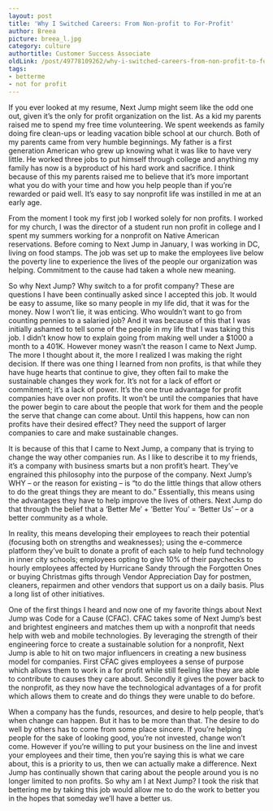 ```yaml
---
layout: post
title: 'Why I Switched Careers: From Non-profit to For-Profit'
author: Breea
picture: breea_l.jpg
category: culture
authortitle: Customer Success Associate
oldLink: /post/49778109262/why-i-switched-careers-from-non-profit-to-for-profit
tags:
- betterme
- not for profit
---
```


If you ever looked at my resume, Next Jump might seem like the odd one out, given it’s the only for profit organization on the list. As a kid my parents raised me to spend my free time volunteering. We spent weekends as family doing fire clean-ups or leading vacation bible school at our church. Both of my parents came from very humble beginnings. My father is a first generation American who grew up knowing what it was like to have very little. He worked three jobs to put himself through college and anything my family has now is a byproduct of his hard work and sacrifice. I think because of this my parents raised me to believe that it’s more important what you do with your time and how you help people than if you’re rewarded or paid well. It’s easy to say nonprofit life was instilled in me at an early age. 

From the moment I took my first job I worked solely for non profits. I worked for my church, I was the director of a student run non profit in college and I spent my summers working for a nonprofit on Native American reservations. Before coming to Next Jump in January, I was working in DC, living on food stamps. The job was set up to make the employees live below the poverty line to experience the lives of the people our organization was helping. Commitment to the cause had taken a whole new meaning.

So why Next Jump? Why switch to a for profit company? These are questions I have been continually asked since I accepted this job. It would be easy to assume, like so many people in my life did, that it was for the money. Now I won’t lie, it was enticing. Who wouldn’t want to go from counting pennies to a salaried job? And it was because of this that I was initially ashamed to tell some of the people in my life that I was taking this job. I didn’t know how to explain going from making well under a $1000 a month to a 401K. However money wasn’t the reason I came to Next Jump. The more I thought about it, the more I realized I was making the right decision. If there was one thing I learned from non profits, is that while they have huge hearts that continue to give, they often fail to make the sustainable changes they work for. It’s not for a lack of effort or commitment; it’s a lack of power. It’s the one true advantage for profit companies have over non profits. It won’t be until the companies that have the power begin to care about the people that work for them and the people the serve that change can come about. Until this happens, how can non profits have their desired effect? They need the support of larger companies to care and make sustainable changes.

It is because of this that I came to Next Jump, a company that is trying to change the way other companies run. As I like to describe it to my friends, it’s a company with business smarts but a non profit’s heart. They’ve engrained this philosophy into the purpose of the company. Next Jump’s WHY – or the reason for existing – is “to do the little things that allow others to do the great things they are meant to do.” Essentially, this means using the advantages they have to help improve the lives of others. Next Jump do that through the belief that a ‘Better Me’ + ‘Better You’ = ‘Better Us’ – or a better community as a whole.

In reality, this means developing their employees to reach their potential (focusing both on strengths and weaknesses); using the e-commerce platform they’ve built to donate a profit of each sale to help fund technology in inner city schools; employees opting to give 10% of their paychecks to hourly employees affected by Hurricane Sandy through the Forgotten Ones or buying Christmas gifts through Vendor Appreciation Day for postmen, cleaners, repairmen and other vendors that support us on a daily basis. Plus a long list of other initiatives.

One of the first things I heard and now one of my favorite things about Next Jump was Code for a Cause (CFAC). CFAC takes some of Next Jump’s best and brightest engineers and matches them up with a nonprofit that needs help with web and mobile technologies. By leveraging the strength of their engineering force to create a sustainable solution for a nonprofit, Next Jump is able to hit on two major influencers in creating a new business model for companies. First CFAC gives employees a sense of purpose which allows them to work in a for profit while still feeling like they are able to contribute to causes they care about. Secondly it gives the power back to the nonprofit, as they now have the technological advantages of a for profit which allows them to create and do things they were unable to do before.

When a company has the funds, resources, and desire to help people, that’s when change can happen. But it has to be more than that. The desire to do well by others has to come from some place sincere. If you’re helping people for the sake of looking good, you’re not invested, change won’t come. However if you’re willing to put your business on the line and invest your employees and their time, then you’re saying this is what we care about, this is a priority to us, then we can actually make a difference. Next Jump has continually shown that caring about the people around you is no longer limited to non profits. So why am I at Next Jump? I took the risk that bettering me by taking this job would allow me to do the work to better you in the hopes that someday we’ll have a better us.
